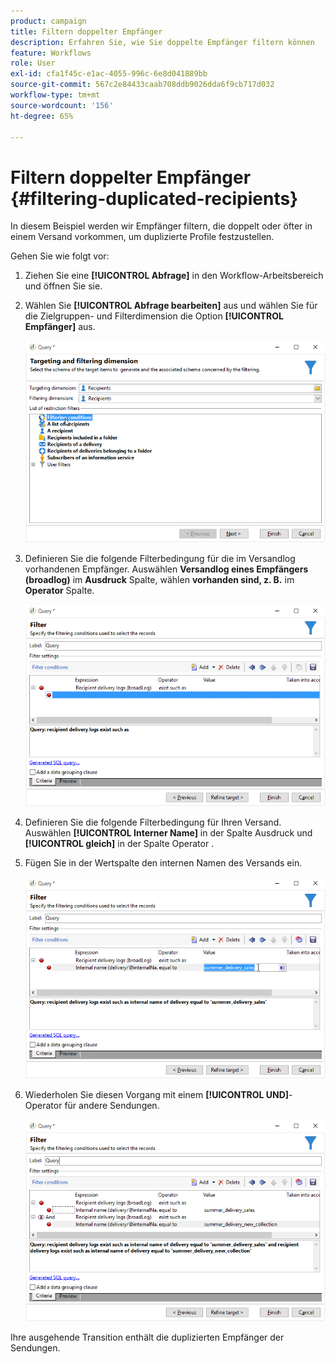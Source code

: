 ```yaml
---
product: campaign
title: Filtern doppelter Empfänger
description: Erfahren Sie, wie Sie doppelte Empfänger filtern können
feature: Workflows
role: User
exl-id: cfa1f45c-e1ac-4055-996c-6e8d041889bb
source-git-commit: 567c2e84433caab708ddb9026dda6f9cb717d032
workflow-type: tm+mt
source-wordcount: '156'
ht-degree: 65%

---
```


# Filtern doppelter Empfänger {#filtering-duplicated-recipients}



In diesem Beispiel werden wir Empfänger filtern, die doppelt oder öfter in einem Versand vorkommen, um duplizierte Profile festzustellen.

Gehen Sie wie folgt vor:

1. Ziehen Sie eine **[!UICONTROL Abfrage]** in den Workflow-Arbeitsbereich und öffnen Sie sie.
1. Wählen Sie **[!UICONTROL Abfrage bearbeiten]** aus und wählen Sie für die Zielgruppen- und Filterdimension die Option **[!UICONTROL Empfänger]** aus.

   ![](assets/query_recipients_1.png)

1. Definieren Sie die folgende Filterbedingung für die im Versandlog vorhandenen Empfänger. Auswählen **Versandlog eines Empfängers (broadlog)** im **Ausdruck** Spalte, wählen **vorhanden sind, z. B.** im **Operator** Spalte.

   ![](assets/query_recipients_2.png)

1. Definieren Sie die folgende Filterbedingung für Ihren Versand. Auswählen **[!UICONTROL Interner Name]** in der Spalte Ausdruck und **[!UICONTROL gleich]** in der Spalte Operator .
1. Fügen Sie in der Wertspalte den internen Namen des Versands ein.

   ![](assets/query_recipients_3.png)

1. Wiederholen Sie diesen Vorgang mit einem **[!UICONTROL UND]**-Operator für andere Sendungen.

   ![](assets/query_recipients_4.png)

Ihre ausgehende Transition enthält die duplizierten Empfänger der Sendungen.
